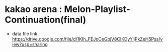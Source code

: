 # kakao arena : Melon-Playlist-Continuation(final)


- data file link
https://drive.google.com/file/d/1KIh_FEJoCeGbjV8CIKDyYijPkZeH5Pss/view?usp=sharing
